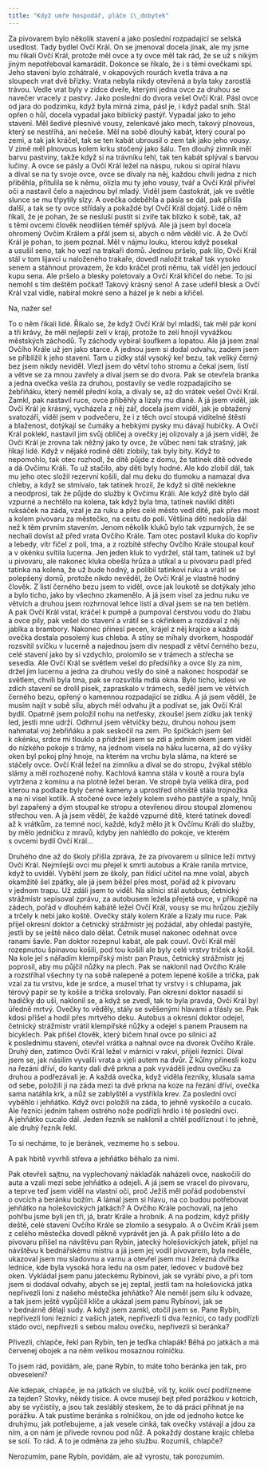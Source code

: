 ```yaml
---
title: "Když umře hospodář, pláče i\_dobytek"
---
```


  

Za pivovarem bylo několik stavení a jako poslední rozpadající se selská usedlost. Tady bydlel Ovčí Král. On se jmenoval docela jinak, ale my jsme mu říkali Ovčí Král, protože měl ovce a ty ovce měl tak rád, že se už s nikým jiným nepotřeboval kamarádit. Dokonce se říkalo, že i s těmi ovečkami spí. Jeho stavení bylo zchátralé, v okapových rourách kvetla tráva a na sloupech vrat dvě břízky. Vrata nebyla nikdy otevřená a byla taky zarostlá trávou. Vedle vrat byly v zídce dveře, kterými jedna ovce za druhou se navečer vracely z pastvy. Jako poslední do dvora vešel Ovčí Král. Pásl ovce od jara do podzimku, když byla mírná zima, pásl je, i když padal sníh. Stál opřen o hůl, docela vypadal jako biblický pastýř. Vypadal jako to jeho stavení. Měl šedivé plesnivé vousy, zelenkavé jako mech, takový plnovous, který se nestříhá, ani nečeše. Měl na sobě dlouhý kabát, který coural po zemi, a tak jak kráčel, tak se ten kabát ubrousil o zem tak jako jeho vousy. V zimě měl plnovous kolem krku stočený jako šálu. Ten dlouhý zimník měl barvu pastviny, takže když si na trávníku lehl, tak ten kabát splýval s barvou lučiny. A ovce se pásly a Ovčí Král ležel na náspu, rukou si opíral hlavu a díval se na ty svoje ovce, ovce se dívaly na něj, každou chvíli jedna z nich přiběhla, přitulila se k němu, olízla mu ty jeho vousy, tvář a Ovčí Král přivřel oči a nastavil čelo a najednou byl mladý. Viděl jsem častokrát, jak ve světle slunce se mu třpytily slzy. A ovečka odeběhla a pásla se dál, pak přišla další, a tak se ty ovce střídaly a pokaždé byl Ovčí Král dojatý. Lidé o něm říkali, že je pohan, že se nesluší pustit si zvíře tak blízko k sobě, tak, až s těmi ovcemi člověk neodlišen téměř splývá. Ale já jsem byl docela ohromený Ovčím Králem a přál jsem si, abych o něm věděl víc. A že Ovčí Král je pohan, to jsem poznal. Měl v nájmu louku, kterou když posekal a usušil seno, tak ho vezl na trakaři domů. Jednou pršelo, pak lilo, Ovčí Král stál v tom lijavci u naloženého trakaře, dovedl naložit trakař tak vysoko senem a stáhnout provazem, že kdo kráčel proti němu, tak viděl jen jedoucí kupu sena. Ale pršelo a blesky poletovaly a Ovčí Král křičel do nebe. To jsi nemohl s tím deštěm počkat! Takový krásný seno! A zase udeřil blesk a Ovčí Král vzal vidle, nabíral mokré seno a házel je k nebi a křičel.

Na, nažer se!

To o něm říkali lidé. Říkalo se, že když Ovčí Král byl mladší, tak měl pár koní a tři krávy, že měl nejlepší zelí v kraji, protože to zelí hnojil vyvážkou městských záchodů. Ty záchody vybíral šoufkem a lopatou. Ale já jsem znal Ovčího Krále už jen jako starce. A jednou jsem si dodal odvahu, zadem jsem se přiblížil k jeho stavení. Tam u zídky stál vysoký keř bezu, tak veliký černý bez jsem nikdy neviděl. Vlezl jsem do větví toho stromu a čekal jsem, listí a větve se za mnou zavřely a díval jsem se do dvora. Pak se otevřela branka a jedna ovečka vešla za druhou, postavily se vedle rozpadajícího se žebřiňáku, který neměl přední kola, a dívaly se, až do vrátek vešel Ovčí Král. Zamkl, pak nastavil ruce, ovce přiběhly a lízaly mu dlaně. A já jsem viděl, jak Ovčí Král je krásný, vycházela z něj zář, docela jsem viděl, jak je obtažený svatozáří, viděl jsem v podvečeru, že i z těch ovcí stoupá viditelné štěstí a blaženost, dotýkají se čumáky a hebkými pysky mu dávají hubičky. A Ovčí Král poklekl, nastavil jim svůj obličej a ovečky jej olizovaly a já jsem viděl, že Ovčí Král je zrovna tak něžný jako ty ovce, že vůbec není tak strašný, jak říkají lidé. Když v nějaké rodině děti zlobily, tak byly bity. Když to nepomohlo, tak otec rozhodl, že dítě půjde z domu, že tatínek dítě odvede a dá Ovčímu Králi. To už stačilo, aby děti byly hodné. Ale kdo zlobil dál, tak mu jeho otec složil rezervní košili, dal mu deku do tlumoku a namazal dva chleby, a když se stmívalo, tak tatínek hrozil, že když si dítě neklekne a neodprosí, tak že půjde do služby k Ovčímu Králi. Ale když dítě bylo dál vzpurné a nechtělo na kolena, tak když byla tma, tatínek navlíkl dítěti ruksáček na záda, vzal je za ruku a přes celé město vedl dítě, pak přes most a kolem pivovaru za městečko, na cestu do polí. Většina dětí nedošla dál než k těm prvním stavením. Jenom několik kluků bylo tak vzpurných, že se nechali dovíst až před vrata Ovčího Krále. Tam otec postavil kluka do kopřiv a lebedy, vítr fičel z polí, tma, a z rozbité střechy Ovčího Krále stoupal kouř a v okénku svítila lucerna. Jen jeden kluk to vydržel, stál tam, tatínek už byl u pivovaru, ale nakonec kluka obešla hrůza a utíkal a u pivovaru padl před tatínka na kolena, že už bude hodný, a políbil tatínkovi ruku a vrátil se polepšený domů, protože nikdo nevěděl, že Ovčí Král je vlastně hodný člověk. Z listí černého bezu jsem to viděl, ovce jak loukotě se dotýkaly jeho a bylo ticho, jako by všechno zkamenělo. A já jsem visel za jednu ruku ve větvích a druhou jsem rozhrnoval lehce listí a díval jsem se na ten betlém. A pak Ovčí Král vstal, kráčel k pumpě a pumpoval čerstvou vodu do žlabu a ovce pily, pak vešel do stavení a vrátil se s okřínkem a rozdával z něj jablka a brambory. Nakonec přinesl pecen, krájel z něj krajíce a každá ovečka dostala posolený kus chleba. A stíny se míhaly dvorkem, hospodář rozsvítil svíčku v lucerně a najednou jsem div nespadl z větví černého bezu, celé stavení jako by si vzdychlo, prolomilo se v trámech a střecha se sesedla. Ale Ovčí Král se světlem vešel do předsíňky a ovce šly za ním, držel jim lucernu a jedna za druhou vešly do síně a nakonec hospodář se světlem, chvíli byla tma, pak se rozsvítila mdlá okna. Bylo ticho, kdesi ve zdích stavení se drolil písek, zapraskalo v trámech, seděl jsem ve větvích černého bezu, opřený o kamennou rozpadající se zídku. A já jsem věděl, že musím najít v sobě sílu, abych měl odvahu jít a podívat se, jak Ovčí Král bydlí. Opatrně jsem položil nohu na netřesky, zkoušel jsem zídku jak tenký led, jestli mne udrží. Odhrnul jsem větvičky bezu, druhou nohou jsem nahmatal voj žebřiňáku a pak seskočil na zem. Po špičkách jsem šel k okénku, srdce mi tlouklo a přidržel jsem se zdi a jedním okem jsem viděl do nízkého pokoje s trámy, na jednom visela na háku lucerna, až do výšky oken byl pokoj plný hnoje, na kterém na vrchu byla sláma, na které se stáčely ovce. Ovčí Král ležel na zimníku a díval se do stropu, žvýkal stéblo slámy a měl rozhozené nohy. Kachlová kamna stála v koutě a roura byla vytržena z komínu a na plotně ležel beran. Ve stropě byla veliká díra, pod kterou na podlaze byly černé kameny a uprostřed ohniště stála trojnožka a na ní visel kotlík. A stočené ovce ležely kolem svého pastýře a spaly, hnůj byl zapařený a dým stoupal ke stropu a otevřenou dírou stoupal zlomenou střechou ven. A já jsem věděl, že každé vzpurné dítě, které tatínek dovedl až k vrátkům, za temné noci, každé, když mělo jít k Ovčímu Králi do služby, by mělo jedničku z mravů, kdyby jen nahlédlo do pokoje, ve kterém s ovcemi bydlí Ovčí Král…

Druhého dne až do školy přišla zpráva, že za pivovarem u silnice leží mrtvý Ovčí Král. Nejmilejší ovci mu přejel k smrti autobus a Krále ranila mrtvice, když to uviděl. Vyběhl jsem ze školy, pan řídící učitel na mne volal, abych okamžitě šel zpátky, ale já jsem běžel přes most, pořád až k pivovaru v jednom trapu. Už zdáli jsem to viděl. Na silnici stál autobus, četnický strážmistr sepisoval zprávu, za autobusem ležela přejetá ovce, v příkopě na zádech, pořád v dlouhém kabátě ležel Ovčí Král, vousy se mu hrůzou zježily a trčely k nebi jako koště. Ovečky stály kolem Krále a lízaly mu ruce. Pak přijel okresní doktor a četnický strážmistr jej požádal, aby ohledal pastýře, jestli by se ještě něco dalo dělat. Četník musel nakonec odehnat ovce ranami šavle. Pan doktor rozepnul kabát, ale pak couvl. Ovčí Král měl rozepnutou špinavou košili, pod tou košilí ale byly celé vrstvy triček a košil. Na kole jel s nářadím klempířský mistr pan Praus, četnický strážmistr jej poprosil, aby mu půjčil nůžky na plech. Pak se naklonil nad Ovčího Krále a rozstříhal všechny ty na sobě nalepené a potem lepené košile a trička, pak vzal za tu vrstvu, kde je srdce, a musel trhat ty vrstvy i s chlupama, jak térový papír se ty košile a trička srolovaly. Pan okresní doktor nasadil si hadičky do uší, naklonil se, a když se zvedl, tak to byla pravda, Ovčí Král byl úředně mrtvý. Ovečky to věděly, stály se svěšenými hlavami a třásly se. Pak kdosi přišel a hodil přes mrtvého deku. Autobus a okresní doktor odejel, četnický strážmistr vrátil klempířské nůžky a odejel s panem Prausem na bicyklech. Pak přišel člověk, který bičem hnal ovce po silnici až k poslednímu stavení, otevřel vrátka a nahnal ovce na dvorek Ovčího Krále. Druhý den, zatímco Ovčí Král ležel v márnici v rakvi, přijeli řezníci. Díval jsem se, jak násilím vyvalili vrata a vjeli autem na dvůr. Z kůlny přinesli kozu na řezání dříví, do kanty dali dvě prkna a pak vyváděli jednu ovečku za druhou a podřezávali je. A každá ovečka, když viděla řezníky, klusala sama od sebe, položili ji na záda mezi ta dvě prkna na koze na řezání dříví, ovečka sama natáhla krk, a nůž se zablyštěl a vystříkla krev. Za poslední ovcí vyběhlo i jehňátko. Když ovci položili na záda, to jehně vyskočilo a cucalo. Ale řezníci jedním tahem ostrého nože podřízli hrdlo i té poslední ovci. A jehňátko cucalo dál. Jeden řezník se naklonil a chtěl podříznout i to jehně, ale druhý řezník řekl.

To si necháme, to je beránek, vezmeme ho s sebou.

A pak hbitě vyvrhli střeva a jehňátko běhalo za nimi.

Pak otevřeli sajtnu, na vyplechovaný náklaďák naházeli ovce, naskočili do auta a vzali mezi sebe jehňátko a odejeli. A já jsem se vracel do pivovaru, a teprve teď jsem viděl na vlastní oči, proč Ježíš měl pořád podobenství o ovcích a beránku božím. A lámal jsem si hlavu, na co budou potřebovat jehňátko na holešovických jatkách? A Ovčího Krále pochovali, na jeho pohřbu jsme byli jen tři, já, bratr Krále a hrobník. A na podzim, když přišly deště, celé stavení Ovčího Krále se zlomilo a sesypalo. A o Ovčím Králi jsem z celého městečka dovedl pěkně vyprávět jen já. A pak přišlo léto a do pivovaru přišel na návštěvu pan Rybín, jatecký holešovických jatek, přijel na návštěvu k bednářskému mistru a já jsem jej vodil pivovarem, byla neděle, ukazoval jsem mu sladovnu a varnu a otevřel jsem mu i železná dvířka lednice, kde byla vysoká hora ledu na osm pater, ledovec v budově bez oken. Vykládal jsem panu jateckému Rybínovi, jak se vyrábí pivo, a při tom jsem si dodával odvahy, abych se jej zeptal, jestli tam na holešovická jatka nepřivezli loni z našeho městečka jehňátko? Ale neměl jsem sílu k odvaze, a tak jsem ještě vypůjčil klíče a ukázal jsem panu Rybínovi, jak se v bednárně dělají sudy. A když jsem zamkl, otočil jsem se. Pane Rybín, nepřivezli loni řezníci z vašich jatek, nepřivezli ti dva řezníci, co tady podřízli stádo ovcí, nepřivezli s sebou malou ovečku, nepřivezli si beránka?

Přivezli, chlapče, řekl pan Rybín, ten je teďka chlapák! Běhá po jatkách a má červenej obojek a na něm velikou mosaznou rolničku.

To jsem rád, povídám, ale, pane Rybín, to máte toho beránka jen tak, pro obveselení?

Ale kdepak, chlapče, je na jatkách ve službě, víš ty, kolik ovcí podřízneme za tejden? Stovky, někdy tisíce. A ovce musejí bejt před porážkou v kotcích, aby se vyčistily, a jsou tak zesláblý steskem, že to dá práci přihnat je na porážku. A tak pustíme beránka s rolničkou, on jde od jednoho kotce ke druhýmu, jak potřebujeme, a jak vesele cinká, tak ovečky vstávají a jdou za ním, a on nám je přivede rovnou pod nůž. A pokaždý dostane krajíc chleba se solí. To rád. A to je odměna za jeho službu. Rozumíš, chlapče?

Nerozumím, pane Rybín, povídám, ale až vyrostu, tak poro­zumím.
